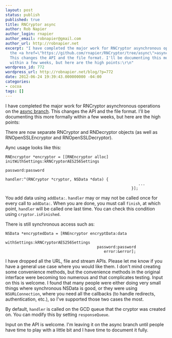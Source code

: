```yaml
---
layout: post
status: publish
published: true
title: RNCryptor async
author: Rob Napier
author_login: rnapier
author_email: robnapier@gmail.com
author_url: http://robnapier.net
excerpt: "I have completed the major work for RNCryptor asynchronous operations on
  the <a href=\"https://github.com/rnapier/RNCryptor/tree/async\">async branch</a>.
  This changes the API and the file format. I'll be documenting this more formally
  within a few weeks, but here are the high points:\r\n"
wordpress_id: 772
wordpress_url: http://robnapier.net/blog/?p=772
date: 2012-06-24 19:39:43.000000000 -04:00
categories:
- cocoa
tags: []
---
```

I have completed the major work for RNCryptor asynchronous operations on the <a href="https://github.com/rnapier/RNCryptor/tree/async">async branch</a>. This changes the API and the file format. I'll be documenting this more formally within a few weeks, but here are the high points:
<a id="more"></a><a id="more-772"></a>

There are now separate RNCryptor and RNDecryptor objects (as well as RNOpenSSLEncryptor and RNOpenSSLDecryptor).

Aync usage looks like this:

    RNEncryptor *encryptor = [[RNEncryptor alloc] initWithSettings:kRNCryptorAES256Settings
                                                          password:password
                                                           handler:^(RNCryptor *cryptor, NSData *data) {
                                                              ...
                                                           }];

You add data using `addData:`. `handler` may or may not be called once for every call to `addData:`. When you are done, you must call `finish`, at which point, `handler` will be called one last time. You can check this condition using `cryptor.isFinished`.

There is still synchronous access such as:

    NSData *encryptedData = [RNEncryptor encryptData:data
                                        withSettings:kRNCryptorAES256Settings
                                            password:password
                                               error:&error];

I have dropped all the URL, file and stream APIs. Please let me know if you have a general use case where you would like them. I don't mind creating some convenience methods, but the convenience methods in the original interface were becoming too numerous and that complicates testing. Input on this is welcome. I found that many people were either doing very small things where synchronous NSData is good, or they were using `NSURLConnection`, where you need all the callbacks (to handle redirects, authentication, etc.), so I've supported those two cases the most.

By default, `handler` is called on the GCD queue that the cryptor was created on. You can modify this by setting `responseQueue`.

Input on the API is welcome. I'm leaving it on the async branch until people have time to play with a little bit and I have time to document it fully.
